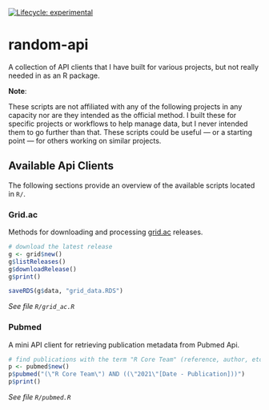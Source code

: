 <!-- badges: start -->
[![Lifecycle: experimental](https://img.shields.io/badge/lifecycle-experimental-orange.svg)](https://lifecycle.r-lib.org/articles/stages.html#experimental)
<!-- badges: end -->

# random-api

A collection of API clients that I have built for various projects, but not really needed in as an R package.

**Note**:

These scripts are not affiliated with any of the following projects in any capacity nor are they intended as the official method. I built these for specific projects or workflows to help manage data, but I never intended them to go further than that. These scripts could be useful &mdash; or a starting point &mdash; for others working on similar projects.

## Available Api Clients

The following sections provide an overview of the available scripts located in `R/`.

### Grid.ac

Methods for downloading and processing [grid.ac](https://grid.ac/) releases.

```r
# download the latest release
g <- grid$new()
g$listReleases()
g$downloadRelease()
g$print()

saveRDS(g$data, "grid_data.RDS")
```

*See file `R/grid_ac.R`*

### Pubmed

A mini API client for retrieving publication metadata from Pubmed Api.

```r
# find publications with the term "R Core Team" (reference, author, etc.) that were published in 2021
p <- pubmed$new()
p$pubmed("(\"R Core Team\") AND ((\"2021\"[Date - Publication]))")
p$print()
```

*See file `R/pubmed.R`*

